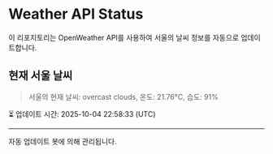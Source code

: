 
# Weather API Status

이 리포지토리는 OpenWeather API를 사용하여 서울의 날씨 정보를 자동으로 업데이트합니다.

## 현재 서울 날씨
> 서울의 현재 날씨: overcast clouds, 온도: 21.76°C, 습도: 91%

⏳ 업데이트 시간: 2025-10-04 22:58:33 (UTC)

---
자동 업데이트 봇에 의해 관리됩니다.
